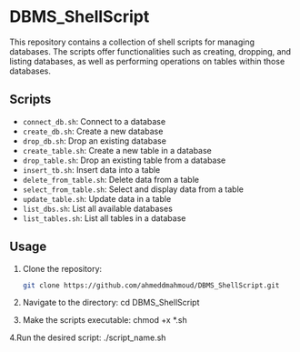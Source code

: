 # DBMS_ShellScript

This repository contains a collection of shell scripts for managing databases. The scripts offer functionalities such as creating, dropping, and listing databases, as well as performing operations on tables within those databases.

## Scripts

- `connect_db.sh`: Connect to a database
- `create_db.sh`: Create a new database
- `drop_db.sh`: Drop an existing database
- `create_table.sh`: Create a new table in a database
- `drop_table.sh`: Drop an existing table from a database
- `insert_tb.sh`: Insert data into a table
- `delete_from_table.sh`: Delete data from a table
- `select_from_table.sh`: Select and display data from a table
- `update_table.sh`: Update data in a table
- `list_dbs.sh`: List all available databases
- `list_tables.sh`: List all tables in a database

## Usage

1. Clone the repository:
   ```bash
   git clone https://github.com/ahmeddmahmoud/DBMS_ShellScript.git

2. Navigate to the directory:
  cd DBMS_ShellScript

3. Make the scripts executable:
  chmod +x *.sh

4.Run the desired script:
 ./script_name.sh


